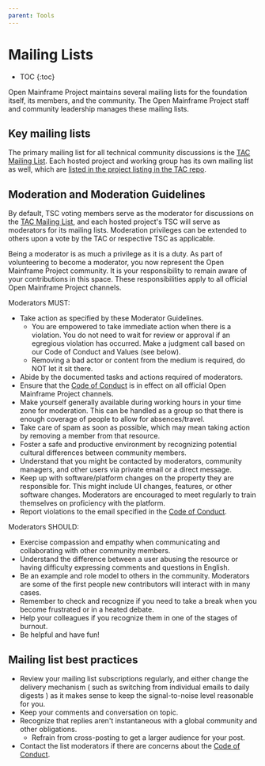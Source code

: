 ```yaml
---
parent: Tools
---
```


# Mailing Lists

* TOC
{:toc}

Open Mainframe Project maintains several mailing lists for the foundation itself, its members, and the community. The Open Mainframe Project staff and community leadership manages these mailing lists.

## Key mailing lists

The primary mailing list for all technical community discussions is the [TAC Mailing List][]. Each hosted project and working group has its own mailing list as well, which are [listed in the project listing in the TAC repo](/#tac-projects).

## Moderation and Moderation Guidelines

By default, TSC voting members serve as the moderator for discussions on the [TAC Mailing List][], and each hosted project's TSC will serve as moderators for its mailing lists. Moderation privileges can be extended to others upon a vote by the TAC or respective TSC as applicable.

Being a moderator is as much a privilege as it is a duty. As part of volunteering to become a moderator, you now represent the Open Mainframe Project community. It is your responsibility to remain aware of your contributions in this space. These responsibilities apply to all official Open Mainframe Project channels.

Moderators MUST:

- Take action as specified by these Moderator Guidelines.
  - You are empowered to take immediate action when there is a violation. You do not need to wait for review or approval if an egregious violation has occurred. Make a judgment call based on our Code of Conduct and Values (see below).
  - Removing a bad actor or content from the medium is required, do NOT let it sit there.
- Abide by the documented tasks and actions required of moderators.
- Ensure that the [Code of Conduct](code_of_conduct.md) is in effect on all official Open Mainframe Project channels.
- Make yourself generally available during working hours in your time zone for moderation. This can be handled as a group so that there is enough coverage of people to allow for absences/travel.
- Take care of spam as soon as possible, which may mean taking action by removing a member from that resource.
- Foster a safe and productive environment by recognizing potential cultural differences between community members.
- Understand that you might be contacted by moderators, community managers, and other users via private email or a direct message.
- Keep up with software/platform changes on the property they are responsible for. This might include UI changes, features, or other software changes. Moderators are encouraged to meet regularly to train themselves on proficiency with the platform.
- Report violations to the email specified in the [Code of Conduct][].

Moderators SHOULD:

- Exercise compassion and empathy when communicating and collaborating with other community members.
- Understand the difference between a user abusing the resource or having difficulty expressing comments and questions in English.
- Be an example and role model to others in the community. Moderators are some of the first people new contributors will interact with in many cases.
- Remember to check and recognize if you need to take a break when you become frustrated or in a heated debate.
- Help your colleagues if you recognize them in one of the stages of burnout.
- Be helpful and have fun!

## Mailing list best practices

- Review your mailing list subscriptions regularly, and either change the delivery mechanism ( such as switching from individual emails to daily digests ) as it makes sense to keep the signal-to-noise level reasonable for you.
- Keep your comments and conversation on topic.
- Recognize that replies aren't instantaneous with a global community and other obligations.
  - Refrain from cross-posting to get a larger audience for your post.
- Contact the list moderators if there are concerns about the [Code of Conduct][].

[Code of Conduct]: /code_of_conduct
[submit a request]: https://servicedesk.openmainframeproject.org
[tac calendar]: https://lists.openmainframeproject.org/g/omp-technical/calendar
[Community Calendar]: https://calendar.aswf.io/
[Slack]: https://slack.openmainframeproject.org
[TAC Mailing List]: https://lists.openmainframeproject.org/g/omp-technical
